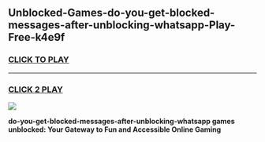 
## Unblocked-Games-do-you-get-blocked-messages-after-unblocking-whatsapp-Play-Free-k4e9f
<h3>
<a href="https://premium76.site?title=do-you-get-blocked-messages-after-unblocking-whatsapp&ref=21A">CLICK TO PLAY</a></h3>
<hr>

<h3>
<a href="https://premium76.site?title=do-you-get-blocked-messages-after-unblocking-whatsapp&ref=21A">CLICK 2 PLAY</a>
  
</h3>

<a href="https://premium76.site?title=do-you-get-blocked-messages-after-unblocking-whatsapp&ref=21A"><img src="https://clearcache.store/games.png"></a>


**do-you-get-blocked-messages-after-unblocking-whatsapp games unblocked: Your Gateway to Fun and Accessible Online Gaming**
